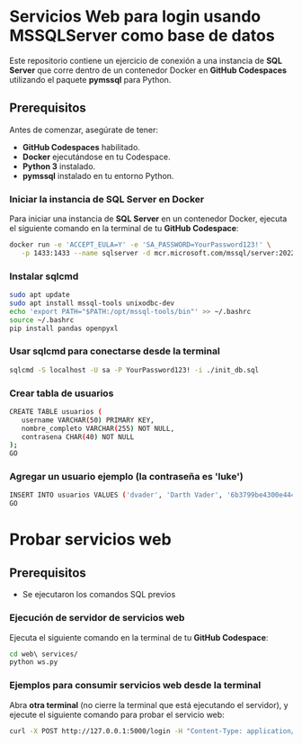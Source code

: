 # Servicios Web para login usando MSSQLServer como base de datos

Este repositorio contiene un ejercicio de conexión a una instancia de **SQL Server** que corre dentro de un contenedor Docker en **GitHub Codespaces** utilizando el paquete **pymssql** para Python.

## Prerequisitos

Antes de comenzar, asegúrate de tener:

- **GitHub Codespaces** habilitado.
- **Docker** ejecutándose en tu Codespace.
- **Python 3** instalado.
- **pymssql** instalado en tu entorno Python.

### Iniciar la instancia de SQL Server en Docker

Para iniciar una instancia de **SQL Server** en un contenedor Docker, ejecuta el siguiente comando en la terminal de tu **GitHub Codespace**:

```sh
docker run -e 'ACCEPT_EULA=Y' -e 'SA_PASSWORD=YourPassword123!' \
   -p 1433:1433 --name sqlserver -d mcr.microsoft.com/mssql/server:2022-latest
```

### Instalar sqlcmd
```sh
sudo apt update
sudo apt install mssql-tools unixodbc-dev
echo 'export PATH="$PATH:/opt/mssql-tools/bin"' >> ~/.bashrc
source ~/.bashrc
pip install pandas openpyxl
```

### Usar sqlcmd para conectarse desde la terminal
```sh
sqlcmd -S localhost -U sa -P YourPassword123! -i ./init_db.sql
```

### Crear tabla de usuarios
```sh
CREATE TABLE usuarios (
   username VARCHAR(50) PRIMARY KEY,
   nombre_completo VARCHAR(255) NOT NULL,
   contrasena CHAR(40) NOT NULL
);
GO
```

### Agregar un usuario ejemplo (la contraseña es 'luke')
```sh
INSERT INTO usuarios VALUES ('dvader', 'Darth Vader', '6b3799be4300e44489a08090123f3842e6419da5');
GO
```

# Probar servicios web

## Prerequisitos

- Se ejecutaron los comandos SQL previos


### Ejecución de servidor de servicios web

Ejecuta el siguiente comando en la terminal de tu **GitHub Codespace**:

```sh
cd web\ services/
python ws.py

```
### Ejemplos para consumir servicios web desde la terminal

Abra **otra terminal**  (no cierre la terminal que está ejecutando el servidor), y ejecute el siguiente comando para probar el servicio web:

```sh
curl -X POST http://127.0.0.1:5000/login -H "Content-Type: application/json" -d '{"username": "dvader", "password": "luke"}'
```
